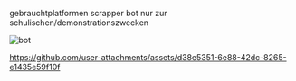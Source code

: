 gebrauchtplatformen scrapper bot
nur zur schulischen/demonstrationszwecken 

![bot](https://github.com/user-attachments/assets/f09cbc31-fa05-4807-9aee-6e2163a3608f)


https://github.com/user-attachments/assets/d38e5351-6e88-42dc-8265-e1435e59f10f

